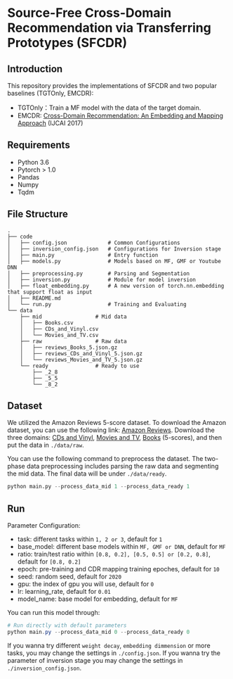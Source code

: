# Source-Free Cross-Domain Recommendation via Transferring Prototypes (SFCDR)

## Introduction
This repository provides the implementations of SFCDR and two popular baselines (TGTOnly, EMCDR):
* TGTOnly：Train a MF model with the data of the target domain.
* EMCDR: [Cross-Domain Recommendation: An Embedding and Mapping Approach](https://www.ijcai.org/Proceedings/2017/0343.pdf) (IJCAI 2017)



## Requirements

- Python 3.6
- Pytorch > 1.0
- Pandas
- Numpy
- Tqdm

## File Structure

```
.
├── code
│   ├── config.json             # Common Configurations
│   ├── inversion_config.json   # Configurations for Inversion stage
│   ├── main.py                 # Entry function
│   ├── models.py               # Models based on MF, GMF or Youtube DNN
│   ├── preprocessing.py        # Parsing and Segmentation
│   ├── inversion.py            # Module for model inversion
│   ├── float_embedding.py      # A new version of torch.nn.embedding that support float as input
│   ├── README.md
│   └── run.py                  # Training and Evaluating 
└── data
    ├── mid                 # Mid data
    │   ├── Books.csv
    │   ├── CDs_and_Vinyl.csv
    │   └── Movies_and_TV.csv
    ├── raw                 # Raw data
    │   ├── reviews_Books_5.json.gz
    │   ├── reviews_CDs_and_Vinyl_5.json.gz
    │   └── reviews_Movies_and_TV_5.json.gz
    └── ready               # Ready to use
        ├── _2_8
        ├── _5_5
        └── _8_2
```

## Dataset

We utilized the Amazon Reviews 5-score dataset. 
To download the Amazon dataset, you can use the following link: [Amazon Reviews](http://jmcauley.ucsd.edu/data/amazon/links.html).
Download the three domains: [CDs and Vinyl](http://snap.stanford.edu/data/amazon/productGraph/categoryFiles/reviews_CDs_and_Vinyl_5.json.gz), [Movies and TV](http://snap.stanford.edu/data/amazon/productGraph/categoryFiles/reviews_Movies_and_TV_5.json.gz), [Books](http://snap.stanford.edu/data/amazon/productGraph/categoryFiles/reviews_Books_5.json.gz) (5-scores), and then put the data in `./data/raw`.

You can use the following command to preprocess the dataset. 
The two-phase data preprocessing includes parsing the raw data and segmenting the mid data. 
The final data will be under `./data/ready`.

```python
python main.py --process_data_mid 1 --process_data_ready 1
```

## Run

Parameter Configuration:

- task: different tasks within `1, 2 or 3`, default for `1`
- base_model: different base models within `MF, GMF or DNN`, default for `MF`
- ratio: train/test ratio within `[0.8, 0.2], [0.5, 0.5] or [0.2, 0.8]`, default for `[0.8, 0.2]`
- epoch: pre-training and CDR mapping training epoches, default for `10`
- seed: random seed, default for `2020`
- gpu: the index of gpu you will use, default for `0`
- lr: learning_rate, default for `0.01`
- model_name: base model for embedding, default for `MF`

You can run this model through:

```powershell
# Run directly with default parameters 
python main.py --process_data_mid 0 --process_data_ready 0

```

If you wanna try different `weight decay`, `embedding dimmension` or more tasks, you may change 
the settings in `./config.json`. If you wanna try the parameter of inversion stage you may change 
the settings in `./inversion_config.json`.

